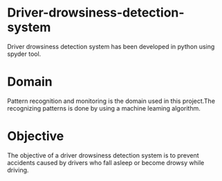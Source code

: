 # Driver-drowsiness-detection-system
Driver drowsiness detection system has been developed in python using spyder tool.
# Domain
Pattern recognition and monitoring is the domain used in this project.The recognizing patterns is done by using a machine leaming algorithm.
# Objective
The objective of a driver drowsiness detection system is to prevent accidents caused by drivers who fall asleep or become drowsy while driving. 
